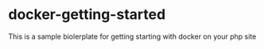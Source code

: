 # docker-getting-started
This is a sample biolerplate for getting starting with docker on your php site
